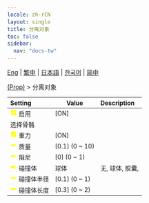 ```yaml
---
locale: zh-rCN
layout: single
title: 分离对象
toc: false
sidebar:
  nav: "docs-tw"
---
```

[Eng](/dancexr/menu/2025.4/prop/detach_object) | [繁中](/tw/dancexr/menu/2025.4/prop/detach_object) | [日本語](/jp/dancexr/menu/2025.4/prop/detach_object) | [한국어](/kr/dancexr/menu/2025.4/prop/detach_object) | [简中](/zh/dancexr/menu/2025.4/prop/detach_object)

[(Prop)](../menu#(Prop)) > 分离对象



| Setting | Value | Description |
| :--- | --- | :--- |
|<nobr>![check_on icon](/images/icon/ic_check_on.png) 启用</nobr>| [ON] | 
|<nobr> 选择骨骼</nobr>|| 
|<nobr>![check_on icon](/images/icon/ic_check_on.png) 重力</nobr>| [ON] | 
|<nobr>![slider icon](/images/icon/ic_slider.png) 质量</nobr>| [0.1] (0 ~ 10) | 
|<nobr>![slider icon](/images/icon/ic_slider.png) 阻尼</nobr>| [0] (0 ~ 1) | 
|<nobr>![toggle_on icon](/images/icon/ic_toggle_on.png) 碰撞体</nobr>| 球体 | 无, 球体, 胶囊, 
|<nobr>![slider icon](/images/icon/ic_slider.png) 碰撞体半径</nobr>| [0.1] (0 ~ 1) | 
|<nobr>![slider icon](/images/icon/ic_slider.png) 碰撞体长度</nobr>| [0.3] (0 ~ 2) | 
